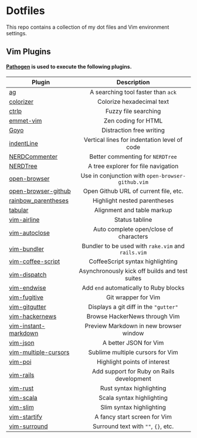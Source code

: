Dotfiles
========

This repo contains a collection of my dot files and Vim environment settings.

## Vim Plugins

#### [Pathogen](https://github.com/tpope/vim-pathogen) is used to execute the following plugins.

| Plugin                                                                        | Description                                        |
| ----------------------------------------------------------------------------- |:--------------------------------------------------:|
| [ag](https://github.com/rking/ag.vim)                                         | A searching tool faster than `ack`                 |
| [colorizer](https://github.com/lilydjwg/colorizer)                            | Colorize hexadecimal text                          |
| [ctrlp](https://github.com/kien/ctrlp.vim)                                    | Fuzzy file searching                               |
| [emmet-vim](https://github.com/mattn/emmet-vim)                               | Zen coding for HTML                                |
| [Goyo](https://github.com/junegunn/goyo.vim)                                  | Distraction free writing                           |
| [indentLine](https://github.com/Yggdroot/indentLine)                          | Vertical lines for indentation level of code       |
| [NERDCommenter](https://github.com/scrooloose/nerdcommenter)                  | Better commenting for `NERDTree`                   |
| [NERDTree](https://github.com/scrooloose/nerdtree)                            | A tree explorer for file navigation                |
| [open-browser](https://github.com/tyru/open-browser.vim)                      | Use in conjunction with `open-browser-github.vim`  |
| [open-browser-github](https://github.com/tyru/open-browser-github.vim)        | Open Github URL of current file, etc.              |
| [rainbow_parentheses](https://github.com/kien/rainbow_parentheses.vim)        | Highlight nested parentheses                       |
| [tabular](https://github.com/godlygeek/tabular)                               | Alignment and table markup                         |
| [vim-airline](https://github.com/bling/vim-airline)                           | Status tabline                                     |
| [vim-autoclose](https://github.com/Townk/vim-autoclose.git)                   | Auto complete open/close of characters             |
| [vim-bundler](https://github.com/tpope/vim-bundler)                           | Bundler to be used with `rake.vim` and `rails.vim` |
| [vim-coffee-script](https://github.com/kchmck/vim-coffee-script)              | CoffeeScript syntax highlighting                   |
| [vim-dispatch](https://github.com/tpope/vim-dispatch)                         | Asynchronously kick off builds and test suites     |
| [vim-endwise](https://github.com/tpope/vim-endwise)                           | Add `end` automatically to Ruby blocks             |
| [vim-fugitive](https://github.com/tpope/vim-fugitive)                         | Git wrapper for Vim                                |
| [vim-gitgutter](https://github.com/airblade/vim-gitgutter)                    | Displays a git diff in the `"gutter"`              |
| [vim-hackernews](https://github.com/ryanss/vim-hackernews)                    | Browse HackerNews through Vim                      |
| [vim-instant-markdown](https://github.com/suan/vim-instant-markdown)          | Preview Markdown in new browser window             |
| [vim-json](https://github.com/elzr/vim-json)                                  | A better JSON for Vim                              |
| [vim-multiple-cursors](https://github.com/terryma/vim-multiple-cursors)       | Sublime multiple cursors for Vim                   |
| [vim-poi](https://github.com/DanBradbury/vim-poi)                             | Highlight points of interest                       |
| [vim-rails](https://github.com/tpope/vim-rails)                               | Add support for Ruby on Rails development          |
| [vim-rust](https://github.com/rust-lang/rust.vim)                             | Rust syntax highlighting                           |
| [vim-scala](https://github.com/derekwyatt/vim-scala)                          | Scala syntax highlighting                          |
| [vim-slim](https://github.com/slim-template/vim-slim)                         | Slim syntax highlighting                           |
| [vim-startify](https://github.com/mhinz/vim-startify)                         | A fancy start screen for Vim                       |
| [vim-surround](https://github.com/tpope/vim-surround)                         | Surround text with `""`, `{}`, etc.                |
